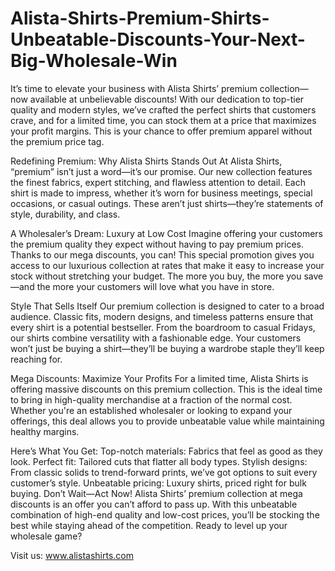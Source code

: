 # Alista-Shirts-Premium-Shirts-Unbeatable-Discounts-Your-Next-Big-Wholesale-Win
It’s time to elevate your business with Alista Shirts’ premium collection—now available at unbelievable discounts! With our dedication to top-tier quality and modern styles, we’ve crafted the perfect shirts that customers crave, and for a limited time, you can stock them at a price that maximizes your profit margins. This is your chance to offer premium apparel without the premium price tag.

Redefining Premium: Why Alista Shirts Stands Out
At Alista Shirts, “premium” isn’t just a word—it’s our promise. Our new collection features the finest fabrics, expert stitching, and flawless attention to detail. Each shirt is made to impress, whether it’s worn for business meetings, special occasions, or casual outings. These aren’t just shirts—they’re statements of style, durability, and class.

A Wholesaler’s Dream: Luxury at Low Cost
Imagine offering your customers the premium quality they expect without having to pay premium prices. Thanks to our mega discounts, you can! This special promotion gives you access to our luxurious collection at rates that make it easy to increase your stock without stretching your budget. The more you buy, the more you save—and the more your customers will love what you have in store.

Style That Sells Itself
Our premium collection is designed to cater to a broad audience. Classic fits, modern designs, and timeless patterns ensure that every shirt is a potential bestseller. From the boardroom to casual Fridays, our shirts combine versatility with a fashionable edge. Your customers won’t just be buying a shirt—they’ll be buying a wardrobe staple they’ll keep reaching for.

Mega Discounts: Maximize Your Profits
For a limited time, Alista Shirts is offering massive discounts on this premium collection. This is the ideal time to bring in high-quality merchandise at a fraction of the normal cost. Whether you're an established wholesaler or looking to expand your offerings, this deal allows you to provide unbeatable value while maintaining healthy margins.

Here’s What You Get:
Top-notch materials: Fabrics that feel as good as they look.
Perfect fit: Tailored cuts that flatter all body types.
Stylish designs: From classic solids to trend-forward prints, we’ve got options to suit every customer’s style.
Unbeatable pricing: Luxury shirts, priced right for bulk buying.
Don’t Wait—Act Now!
Alista Shirts’ premium collection at mega discounts is an offer you can’t afford to pass up. With this unbeatable combination of high-end quality and low-cost prices, you’ll be stocking the best while staying ahead of the competition. Ready to level up your wholesale game?

Visit us: www.alistashirts.com
